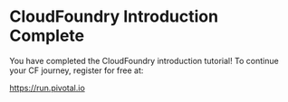 # CloudFoundry Introduction Complete

You have completed the CloudFoundry introduction tutorial! To continue your CF journey, register for free at:

https://run.pivotal.io